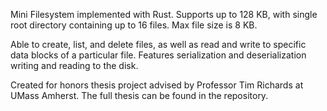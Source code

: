 Mini Filesystem implemented with Rust. Supports up to 128 KB, with single root directory containing up to 16 files. Max file size is 8 KB.

Able to create, list, and delete files, as well as read and write to specific data blocks of a particular file. Features serialization and deserialization writing and reading to the disk. 

Created for honors thesis project advised by Professor Tim Richards at UMass Amherst. The full thesis can be found in the repository.
